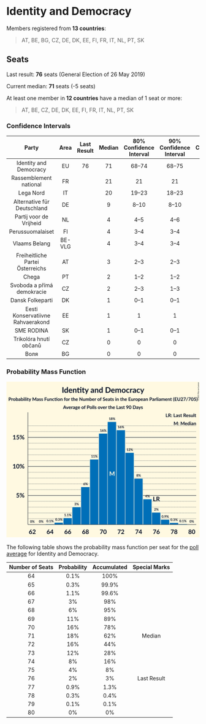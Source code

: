 # Identity and Democracy

Members registered from **13 countries**:

> AT, BE, BG, CZ, DE, DK, EE, FI, FR, IT, NL, PT, SK

## Seats

Last result: **76** seats (General Election of 26 May 2019)

Current median: **71** seats (-5 seats)

At least one member in **12 countries** have a median of 1 seat or more:

> AT, BE, CZ, DE, DK, EE, FI, FR, IT, NL, PT, SK

### Confidence Intervals

| Party | Area | Last Result | Median | 80% Confidence Interval | 90% Confidence Interval | 95% Confidence Interval | 99% Confidence Interval |
|:-----:|:----:|:-----------:|:------:|:-----------------------:|:-----------------------:|:-----------------------:|:-----------------------:|
| Identity and Democracy | EU | 76 | 71 | 68–74 | 68–75 | 67–76 | 66–77 |
| Rassemblement national | FR | | 21 | 21 | 21 | 21–22 | 20–23 |
| Lega Nord | IT | | 20 | 19–23 | 18–23 | 18–24 | 17–25 |
| Alternative für Deutschland | DE | | 9 | 8–10 | 8–10 | 8–10 | 7–11 |
| Partij voor de Vrijheid | NL | | 4 | 4–5 | 4–6 | 4–6 | 4–6 |
| Perussuomalaiset | FI | | 4 | 3–4 | 3–4 | 3–4 | 3–4 |
| Vlaams Belang | BE-VLG | | 4 | 3–4 | 3–4 | 3–4 | 3–4 |
| Freiheitliche Partei Österreichs | AT | | 3 | 2–3 | 2–3 | 2–4 | 2–4 |
| Chega | PT | | 2 | 1–2 | 1–2 | 1–2 | 1–3 |
| Svoboda a přímá demokracie | CZ | | 2 | 2–3 | 1–3 | 1–3 | 1–3 |
| Dansk Folkeparti | DK | | 1 | 0–1 | 0–1 | 0–1 | 0–1 |
| Eesti Konservatiivne Rahvaerakond | EE | | 1 | 1 | 1 | 1 | 1–2 |
| SME RODINA | SK | | 1 | 0–1 | 0–1 | 0–1 | 0–1 |
| Trikolóra hnutí občanů | CZ | | 0 | 0 | 0 | 0–1 | 0–1 |
| Воля | BG | | 0 | 0 | 0 | 0 | 0 |

### Probability Mass Function

![Graph with seats probability mass function not yet produced](average-2021-02-28-seats-pmf-identityanddemocracy.png "Seats Probability Mass Function")

The following table shows the probability mass function per seat for the [poll average](average-2021-02-28.html) for Identity and Democracy.

| Number of Seats | Probability | Accumulated | Special Marks |
|:---------------:|:-----------:|:-----------:|:-------------:|
| 64 | 0.1% | 100% |  |
| 65 | 0.3% | 99.9% |  |
| 66 | 1.1% | 99.6% |  |
| 67 | 3% | 98% |  |
| 68 | 6% | 95% |  |
| 69 | 11% | 89% |  |
| 70 | 16% | 78% |  |
| 71 | 18% | 62% | Median |
| 72 | 16% | 44% |  |
| 73 | 12% | 28% |  |
| 74 | 8% | 16% |  |
| 75 | 4% | 8% |  |
| 76 | 2% | 3% | Last Result |
| 77 | 0.9% | 1.3% |  |
| 78 | 0.3% | 0.4% |  |
| 79 | 0.1% | 0.1% |  |
| 80 | 0% | 0% |  |


